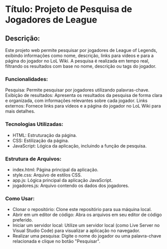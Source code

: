 # Título: Projeto de Pesquisa de Jogadores de League

## Descrição:

Este projeto web permite pesquisar por jogadores de League of Legends, exibindo informações como nome, descrição, links para vídeos e para a página do jogador no LoL Wiki. A pesquisa é realizada em tempo real, filtrando os resultados com base no nome, descrição ou tags do jogador.

### Funcionalidades:

Pesquisa: Permite pesquisar por jogadores utilizando palavras-chave.
Exibição de resultados: Apresenta os resultados da pesquisa de forma clara e organizada, com informações relevantes sobre cada jogador.
Links externos: Fornece links para vídeos e a página do jogador no LoL Wiki para mais detalhes.

### Tecnologias Utilizadas:
- HTML: Estruturação da página.
- CSS: Estilização da página.
- JavaScript: Lógica da aplicação, incluindo a função de pesquisa.

### Estrutura de Arquivos:
- index.html: Página principal da aplicação.
- style.css: Arquivo de estilos CSS.
- app.js: Lógica principal da aplicação JavaScript.
- jogadores.js: Arquivo contendo os dados dos jogadores.

### Como Usar:
- Clonar o repositório: Clone este repositório para sua máquina local.
- Abrir em um editor de código: Abra os arquivos em seu editor de código preferido.
- Iniciar um servidor local: Utilize um servidor local (como Live Server no Visual Studio Code) para visualizar a aplicação no navegador.
- Realizar uma pesquisa: Digite o nome do jogador ou uma palavra-chave relacionada e clique no botão "Pesquisar".
